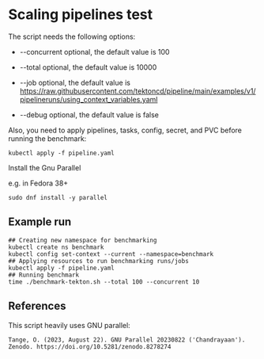 # Scaling pipelines test
The script needs the following options:

* --concurrent   optional,
                 the default value is 100

* --total        optional,
                 the default value is 10000

* --job          optional,
                 the default value is
                 https://raw.githubusercontent.com/tektoncd/pipeline/main/examples/v1/pipelineruns/using_context_variables.yaml

* --debug        optional,
                 the default value is false


Also, you need to apply pipelines, tasks, config, secret, and PVC before running the benchmark:
```
kubectl apply -f pipeline.yaml
```

Install the Gnu Parallel

e.g. in Fedora 38+
```
sudo dnf install -y parallel
```

## Example run
```
## Creating new namespace for benchmarking
kubectl create ns benchmark
kubectl config set-context --current --namespace=benchmark
## Applying resources to run benchmarking runs/jobs
kubectl apply -f pipeline.yaml
## Running benchmark
time ./benchmark-tekton.sh --total 100 --concurrent 10
```

## References
This script heavily uses GNU parallel:

```
Tange, O. (2023, August 22). GNU Parallel 20230822 ('Chandrayaan').
Zenodo. https://doi.org/10.5281/zenodo.8278274
```
